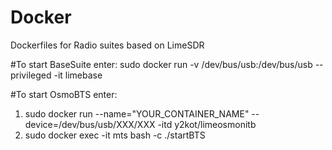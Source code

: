 # Docker
Dockerfiles for Radio suites based on LimeSDR

#To start BaseSuite enter:
sudo docker run -v /dev/bus/usb:/dev/bus/usb --privileged -it limebase

#To start OsmoBTS enter:
1. sudo docker run --name="YOUR_CONTAINER_NAME" --device=/dev/bus/usb/XXX/XXX -itd y2kot/limeosmonitb
2. sudo docker exec -it mts bash -c ./startBTS
